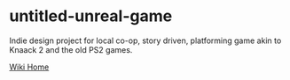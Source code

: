 # untitled-unreal-game
Indie design project for local co-op, story driven, platforming game akin to Knaack 2 and the old PS2 games.

[Wiki Home](https://github.com/Cattman/untitled-unreal-game/wiki)
